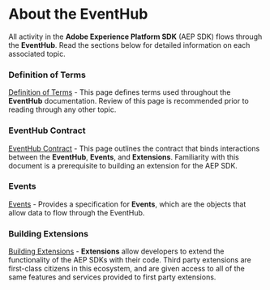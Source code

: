# About the EventHub

All activity in the **Adobe Experience Platform SDK** (AEP SDK) flows through the **EventHub**. Read the sections below for detailed information on each associated topic.

### Definition of Terms

[Definition of Terms](DefinitionOfTerms.md) -
This page defines terms used throughout the **EventHub** documentation. Review of this page is recommended prior to reading through any other topic.

### EventHub Contract

[EventHub Contract](Contract.md) -
This page outlines the contract that binds interactions between the **EventHub**, **Events**, and **Extensions**. Familiarity with this document is a prerequisite to building an extension for the AEP SDK.

### Events

[Events](Event.md) -
Provides a specification for **Events**, which are the objects that allow data to flow through the EventHub.

### Building Extensions

[Building Extensions](BuildingExtensions.md) -
**Extensions** allow developers to extend the functionality of the AEP SDKs with their code. Third party extensions are first-class citizens in this ecosystem, and are given access to all of the same features and services provided to first party extensions.
